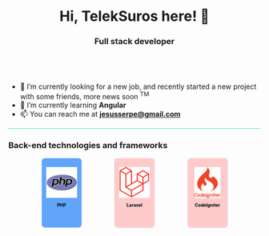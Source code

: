 <h1 align="center">Hi, TelekSuros here! 👋</h1>
<h3 align="center">Full stack developer</h3>
<div style="height: 3em"></div>
<ul>
    <li>🔭 I’m currently looking for a new job, and recently started a new project with some friends, more news soon <sup>TM</sup></li>
    <li>🌱 I’m currently learning <strong>Angular</strong></li>
    <li>📫 You can reach me at <strong><a href="mailto:someone@example.com">jesusserpe@gmail.com</a><strong></li>
</ul>
<hr style="height: 1px; background-color:turquoise">
<h3>Back-end technologies and frameworks</h3>

<svg fill="none" viewBox="0 0 800 400" width="800" height="400" xmlns="http://www.w3.org/2000/svg">
    <foreignObject width="100%" height="100%">
        <div style=" display: flex; width: 100%; justify-content: space-evenly; align-content: center ">
            <!--PHP-->
            <div style="width: 9em;">
                <div style="display:flex; flex-direction: column; gap: 1em; align-items: center; justify-content: center; background-color: rgba(96,165,250, 1); border-radius: 10px; box-shadow: 0px 0px 5px -3px black; color: black; padding-top: 2em;">
                    <img style="background: transparent; height: 7em" src="./assets/icons/php.svg">
                    <span class="text-center" style="height: 80px;">PHP</span>
                </div>
            </div>
            <!--Laravel-->
            <div style="width: 9em;">
                <div style="display:flex; flex-direction: column; gap: 1em; align-items: center; justify-content: center; background-color: rgba(254,202,202, 1); border-radius: 10px; box-shadow: 0px 0px 5px -3px black; color: black; padding-top: 2em;">
                    <img style="background: transparent; height: 7em" src="./assets/icons/laravel.svg">
                    <span class="text-center" style="height: 80px;">Laravel</span>
                </div>
            </div>
            <!--CodeIgniter-->
            <div style="width: 9em;">
                <div style="display:flex; flex-direction: column; gap: 1em; align-items: center; justify-content: center; background-color: rgba(254,202,202, 1); border-radius: 10px; box-shadow: 0px 0px 5px -3px black; color: black; padding-top: 2em;">
                    <img style="background: transparent; height: 7em" src="./assets/icons/codeigniter.svg">
                    <span class="text-center" style="height: 80px;">CodeIgniter</span>
                </div>
            </div>
        </div>
    </foreignObject>
</svg>



